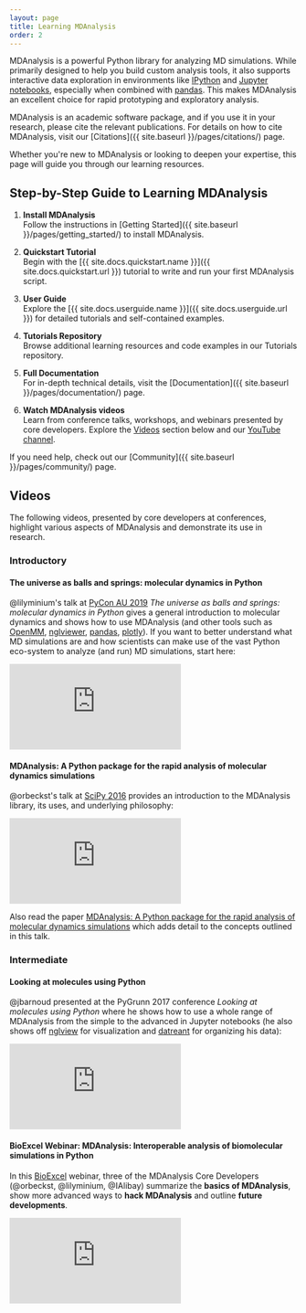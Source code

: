 ```yaml
---
layout: page
title: Learning MDAnalysis
order: 2
---
```


MDAnalysis is a powerful Python library for analyzing MD simulations. While primarily designed to help you build custom analysis tools, it also supports interactive data exploration in environments like [IPython](http://ipython.org/) and [Jupyter notebooks](https://jupyter.org/), especially when combined with [pandas](http://pandas.pydata.org/). This makes MDAnalysis an excellent choice for rapid prototyping and exploratory analysis.

MDAnalysis is an academic software package, and if you use it in your research, please cite the relevant publications. For details on how to cite MDAnalysis, visit our [Citations]({{ site.baseurl }}/pages/citations/) page.

Whether you're new to MDAnalysis or looking to deepen your expertise, this page will guide you through our learning resources.

## Step-by-Step Guide to Learning MDAnalysis

1. **Install MDAnalysis**  
   Follow the instructions in [Getting Started]({{ site.baseurl }}/pages/getting_started/) to install MDAnalysis.

2. **Quickstart Tutorial**      
	Begin with the [{{ site.docs.quickstart.name }}]({{ site.docs.quickstart.url }}) tutorial to write and run your first MDAnalysis script.

3. **User Guide**  
	Explore the [{{ site.docs.userguide.name }}]({{ site.docs.userguide.url }}) for detailed tutorials and self-contained examples.

4. **Tutorials Repository**  
	Browse additional learning resources and code examples in our Tutorials repository.

5. **Full Documentation**  
   For in-depth technical details, visit the [Documentation]({{ site.baseurl }}/pages/documentation/) page.

6. **Watch MDAnalysis videos**  
   Learn from conference talks, workshops, and webinars presented by core developers. Explore the [Videos](#videos) section below and our [YouTube channel](https://www.youtube.com/channel/UC3TCuK-z_bJNdwWCvsH9D3Q).
   
If you need help, check out our [Community]({{ site.baseurl }}/pages/community/) page.

## Videos 

The following videos, presented by core developers at conferences, highlight various aspects of MDAnalysis and demonstrate its use in research.

### Introductory 

#### The universe as balls and springs: molecular dynamics in Python
@lilyminium's talk at [PyCon AU 2019](https://2019.pycon-au.org/) *The universe as balls and
springs: molecular dynamics in Python* gives a general introduction to
molecular dynamics and shows how to use MDAnalysis (and other tools
such as [OpenMM](http://openmm.org/), [nglviewer](https://nglviewer.org/nglview/latest/),
[pandas](https://pandas.pydata.org/),
[plotly](https://pandas.pydata.org/)). If you want to better
understand what MD simulations are and how scientists can make use of
the vast Python eco-system to analyze (and run) MD simulations, start here:

<div class="js-video">
	<iframe src="https://www.youtube.com/embed/X5umNQDqfqQ" frameborder="0"
	allowfullscreen class="video"></iframe>
</div>

#### MDAnalysis: A Python package for the rapid analysis of molecular dynamics simulations

@orbeckst's talk at [SciPy 2016](http://scipy2016.scipy.org/) provides
an introduction to the MDAnalysis library, its uses, and underlying philosophy:

<div class="js-video">
	<iframe src="https://www.youtube.com/embed/zVQGFysYDew" frameborder="0"
	allowfullscreen class="video"></iframe>
</div>

Also read the paper [MDAnalysis: A Python package for the rapid
analysis of molecular dynamics
simulations](http://conference.scipy.org/proceedings/scipy2016/oliver_beckstein.html)
which adds detail to the concepts outlined in this talk.

### Intermediate 

#### Looking at molecules using Python
@jbarnoud presented at the PyGrunn 2017 conference _Looking at
molecules using Python_ where he shows how to use a whole range of
MDAnalysis from the simple to the advanced in Jupyter notebooks (he
also shows off [nglview](http://nglviewer.org/nglview/latest/) for
visualization and [datreant](http://datreant.org) for organizing his
data):

<div class="js-video">
	<iframe src="https://www.youtube.com/embed/RWgt1WMwMUs" frameborder="0"
	allowfullscreen class="video"></iframe>
</div>

#### BioExcel Webinar: MDAnalysis: Interoperable analysis of biomolecular simulations in Python

In this [BioExcel](https://bioexcel.eu/) webinar, three of the MDAnalysis Core
Developers (@orbeckst, @lilyminium, @IAlibay) summarize the **basics of
MDAnalysis**, show more advanced ways to **hack MDAnalysis** and outline
**future developments**.

<div class="js-video">
	<iframe src="https://www.youtube.com/embed/1Wot83DSt4E" frameborder="0"
	allowfullscreen class="video"></iframe>
</div>


